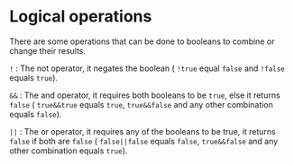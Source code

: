 # Logical operations

There are some operations that can be done to booleans to combine or change their results.

`!`
: The not operator, it negates the boolean ( `!true` equal `false` and `!false` equals `true`).

`&&`
: The and operator, it requires both booleans to be `true`, else it returns `false` ( `true&&true` equals `true`,
`true&&false` and any other combination equals `false`).

`||`
: The or operator, it requires any of the booleans to be true, it returns `false` if both are `false` ( `false||false`
equals `false`, `true&&false` and any other combination equals `true`).
